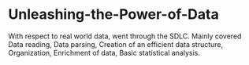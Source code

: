 # Unleashing-the-Power-of-Data
With respect to real world data, went through the SDLC. Mainly covered Data reading, Data parsing, Creation of an efficient data structure, Organization, Enrichment of data, Basic statistical analysis.
